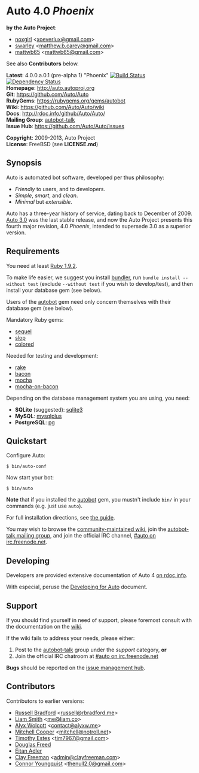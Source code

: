 Auto 4.0 _Phoenix_
==================

**by the Auto Project**:

-   [noxgirl](https://github.com/noxgirl) \<xoeverlux@gmail.com\>
-   [swarley](https://github.com/swarley) \<matthew.b.carey@gmail.com\>
-   [mattwb65](https://github.com/mattwb65) \<mattwb65@gmail.com\>

See also **Contributors** below.

**Latest**:             4.0.0.a.0.1 (pre-alpha 1) "Phoenix"
[![Build Status](https://travis-ci.org/Auto/Auto.png?branch=master)](https://travis-ci.org/Auto/Auto) [![Dependency Status](https://gemnasium.com/Auto/Auto.png)](https://gemnasium.com/Auto/Auto)  
**Homepage**:           http://auto.autoproj.org  
**Git**:                https://github.com/Auto/Auto  
**RubyGems**:           https://rubygems.org/gems/autobot  
**Wiki**:               https://github.com/Auto/Auto/wiki  
**Docs**:               http://rdoc.info/github/Auto/Auto/  
**Mailing Group**:      [autobot-talk](https://groups.google.com/group/autobot-talk)  
**Issue Hub**:          https://github.com/Auto/Auto/issues

**Copyright**:          2009-2013, Auto Project  
**License**:            FreeBSD (see **LICENSE.md**)

Synopsis
--------

Auto is automated bot software, developed per thus philosophy:

* _Friendly_ to users, and to developers.
* _Simple_, _smart_, and _clean_.
* _Minimal_ but _extensible_.

Auto has a three-year history of service, dating back to December of 2009.
[Auto 3.0](https://github.com/Auto/Auto-legacy) was the last stable release,
and now the Auto Project presents this fourth major revision, 4.0 _Phoenix_,
intended to supersede 3.0 as a superior version.

Requirements
------------

You need at least [Ruby 1.9.2](http://www.ruby-lang.org/en/downloads/).

To make life easier, we suggest you install [bundler](https://rubygems.org/gems/bundler),
run `bundle install --without test` (exclude `--without test` if you wish to
develop/test), and then install your database gem (see below).

Users of the [autobot](https://rubygems.org/gems/autobot) gem need only concern
themselves with their database gem (see below).

Mandatory Ruby gems:

* [sequel](https://rubygems.org/gems/sequel)
* [slop](https://rubygems.org/gems/slop)
* [colored](https://rubygems.org/gems/colored)

Needed for testing and development:

* [rake](https://rubygems.org/gems/rake)
* [bacon](https://rubygems.org/gems/bacon)
* [mocha](https://rubygems.org/gems/mocha)
* [mocha-on-bacon](https://rubygems.org/gems/mocha-on-bacon)

Depending on the database management system you are using, you need:

* **SQLite** (suggested): [sqlite3](https://rubygems.org/gems/sqlite3)
* **MySQL**: [mysqlplus](https://rubygems.org/gems/mysqlplus)
* **PostgreSQL**: [pg](https://rubygems.org/gems/pg)

Quickstart
----------

Configure Auto:

    $ bin/auto-conf

Now start your bot:

    $ bin/auto

**Note** that if you installed the [autobot](https://rubygems.org/gem/autobot)
gem, you mustn't include `bin/` in your commands (e.g. just use `auto`).

For full installation directions, see [the guide](https://github.com/Auto/Auto/wiki/Install-Guide).

You may wish to browse the [community-maintained wiki](https://github.com/Auto/Auto/wiki),
join the [autobot-talk mailing group](https://groups.google.com/group/autobot-talk),
and join the official IRC channel, [#auto on irc.freenode.net](irc://irc.freenode.net/#auto).

Developing
----------

Developers are provided extensive documentation of Auto 4 
[on rdoc.info](http://rdoc.info/github/Auto/Auto/).

With especial, peruse the [Developing for Auto](http://rdoc.info/github/Auto/Auto/file/docs/Developing.md)
document.

Support
-------

If you should find yourself in need of support, please foremost consult with the
documentation on the [wiki](https://github.com/Auto/Auto/wiki).

If the wiki fails to address your needs, please either:

1. Post to the [autobot-talk](https://groups.google.com/group/autobot-talk)
   group under the _support_ category, **or**
2. Join the official IRC chatroom at 
[#auto on irc.freenode.net](http://webchat.freenode.net/?randomnick=1&channels=#auto&prompt=1)

**Bugs** should be reported on the [issue management hub](https://github.com/Auto/Auto/issues).

Contributors
------------

Contributors to earlier versions:

-   [Russell Bradford](https://github.com/RussellB28) \<russell@rbradford.me\>
-   [Liam Smith](https://github.com/liamsmithuk) \<me@liam.co\>
-   [Alyx Wolcott](https://github.com/alyx) \<contact@alyxw.me\>
-   [Mitchell Cooper](https://github.com/cooper) \<mitchell@notroll.net\>
-   [Timothy Estes](https://github.com/tim7967) \<tim7967@gmail.com\>
-   [Douglas Freed](https://github.com/dwfreed)
-   [Eitan Adler](https://github.com/grimreaper)
-   [Clay Freeman](https://github.com/clayfreeman) \<admin@clayfreeman.com\>
-   [Connor Youngquist](https://github.com/TheNull) \<thenull2.0@gmail.com\>
